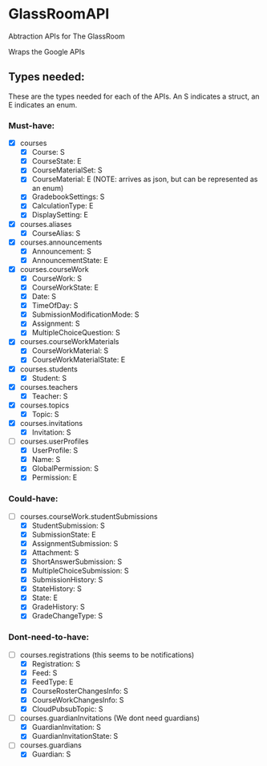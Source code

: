 # GlassRoomAPI

Abtraction APIs for The GlassRoom

Wraps the Google APIs

## Types needed:
These are the types needed for each of the APIs. An S indicates a struct, an E indicates an enum.

### Must-have:
- [x] courses
  - [x] Course: S
  - [x] CourseState: E
  - [x] CourseMaterialSet: S
  - [x] CourseMaterial: E (NOTE: arrives as json, but can be represented as an enum)
  - [x] GradebookSettings: S
  - [x] CalculationType: E
  - [x] DisplaySetting: E

- [x] courses.aliases
  - [x] CourseAlias: S

- [x] courses.announcements
  - [x] Announcement: S
  - [x] AnnouncementState: E

- [x] courses.courseWork
  - [x] CourseWork: S
  - [x] CourseWorkState: E
  - [x] Date: S
  - [x] TimeOfDay: S
  - [x] SubmissionModificationMode: S
  - [x] Assignment: S
  - [x] MultipleChoiceQuestion: S

- [x] courses.courseWorkMaterials
  - [x] CourseWorkMaterial: S
  - [x] CourseWorkMaterialState: E

- [x] courses.students
  - [x] Student: S

- [x] courses.teachers
  - [x] Teacher: S

- [x] courses.topics
  - [x] Topic: S

- [x] courses.invitations
  - [x] Invitation: S

- [ ] courses.userProfiles
  - [x] UserProfile: S
  - [x] Name: S
  - [x] GlobalPermission: S
  - [x] Permission: E

### Could-have:
- [ ] courses.courseWork.studentSubmissions
  - [x] StudentSubmission: S
  - [x] SubmissionState: E
  - [x] AssignmentSubmission: S
  - [x] Attachment: S
  - [x] ShortAnswerSubmission: S
  - [x] MultipleChoiceSubmission: S
  - [x] SubmissionHistory: S
  - [x] StateHistory: S
  - [x] State: E
  - [x] GradeHistory: S
  - [x] GradeChangeType: S

### Dont-need-to-have:
- [ ] courses.registrations (this seems to be notifications)
  - [x] Registration: S
  - [x] Feed: S
  - [x] FeedType: E
  - [x] CourseRosterChangesInfo: S
  - [x] CourseWorkChangesInfo: S
  - [x] CloudPubsubTopic: S

- [ ] courses.guardianInvitations (We dont need guardians)
  - [x] GuardianInvitation: S
  - [x] GuardianInvitationState: S

- [ ] courses.guardians
  - [x] Guardian: S
